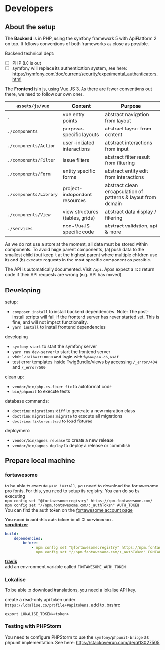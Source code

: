 # Developers

## About the setup

The **Backend** is in PHP, using the symfony framework 5 with ApiPlatform 2 on top. It follows conventions of both frameworks as close as possible.

Backend technical dept:
- [ ] PHP 8.0 is out
- [ ] symfony will replace its authentication system, see here: https://symfony.com/doc/current/security/experimental_authenticators.html

The **Frontend** isin js, using Vue.JS 3. As there are fewer conventions out there, we need to follow our own ones.

| `assets/js/vue` | Content | Purpose |
| --- | --- | --- |
| `.` | vue entry points | abstract navigation from layout |
| `./components` | purpose-specific layouts | abstract layout from content |
| `./components/Action` | user-initiated interactions | abstract interactions from input |
| `./components/Filter` | issue filters | abstract filter result from filtering |
| `./components/Form` | entity specific forms | abstract entity edit from interactions |
| `./components/Library` | project-independent resources | abstract clean encapsulation of patterns & layout from domain |
| `./components/View` | view structures (tables, grids) | abstract data display / filtering |
| `./services` | non-VueJS specific code | abstract validation, api & more |

As we do not use a store at the moment, all data must be stored within components. 
To avoid huge parent components, 
(a) push data to the smallest child (but keep it at the highest parent where multiple children use it) and 
(b) execute requests in the most specific component as possible.

The API is automatically documented. Visit `/api`.
Apps expect a `422` return code if their API requests are wrong (e.g. API has moved).

## Developing

setup:
- `composer install` to install backend dependencies. Note: The post-install scripts will fail, if the frontend server has never started yet. This is fine, and will not impact functionality.
- `yarn install` to install frontend dependencies  

developing:
- `symfony start` to start the symfony server  
- `yarn run dev-server` to start the frontend server
- visit `localhost:8000` and login with `f@baupen.ch`, `asdf`  
- test error templates inside TwigBundle/views by accessing `/_error/404` and `/_error/500`

clean up:
- `vendor/bin/php-cs-fixer fix` to autoformat code
- `bin/phpunit` to execute tests

database commands:
- `doctrine:migrations:diff` to generate a new migration class  
- `doctrine:migrations:migrate` to execute all migrations  
- `doctrine:fixtures:load` to load fixtures

deployment:
- `vendor/bin/agnes release` to create a new release
- `vendor/bin/agnes deploy` to deploy a release or commitish  

## Prepare local machine

### fortawesome

to be able to execute `yarn install`, you need to download the fortawesome pro fonts. 
For this, you need to setup its registry. You can do so by executing  
`npm config set "@fortawesome:registry" https://npm.fontawesome.com/`  
`npm config set "//npm.fontawesome.com/:_authToken" AUTH_TOKEN`  
You can find the auth token on the [fontawesome account page](https://fontawesome.com/account)

You need to add this auth token to all CI services too.  
[**scrutinizer**](https://scrutinizer-ci.com/g/baupen/web/settings/build-config)
```yaml
build:
    dependencies:
        before:
            - npm config set "@fortawesome:registry" https://npm.fontawesome.com/
            - npm config set "//npm.fontawesome.com/:_authToken" FONTAWESOME_AUTH_TOKEN
```
[**travis**](https://travis-ci.com/baupen/web/settings)  
add an environment variable called `FONTAWESOME_AUTH_TOKEN`

### Lokalise

To be able to download translations, you need a lokalise API key.

create a read-only api token under `https://lokalise.co/profile/#apitokens`.
add to .bashrc
```
export LOKALISE_TOKEN=<token>
```

### Testing with PHPStorm

You need to configure PHPStorm to use the `symfony/phpunit-bridge` as phpunit implementation. See here: https://stackoverrun.com/de/q/13027505
